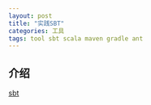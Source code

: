 ```yaml
---
layout: post
title: "实践SBT"
categories: 工具
tags: tool sbt scala maven gradle ant
---
```


## 介绍

[sbt](https://www.scala-sbt.org)